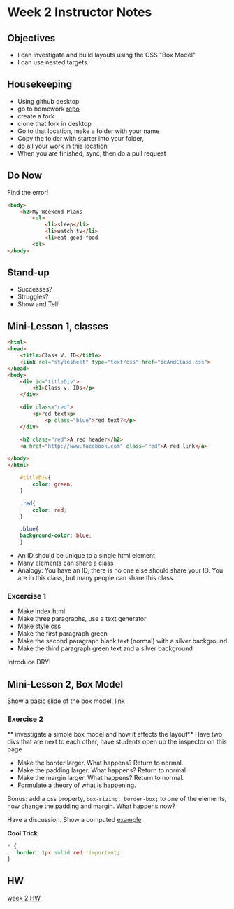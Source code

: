 # Week 2 Instructor Notes

## Objectives
- I can investigate and build layouts using the CSS "Box Model" 
- I can use nested targets.

## Housekeeping 
- Using github desktop
- go to homework [repo](https://github.com/ADDA-html-css/F_2016_HTMLCSS_HW)
- create a fork
- clone that fork in desktop
- Go to that location, make a folder with your name
- Copy the folder with starter into your folder, 
- do all your work in this location
- When you are finished, sync, then do a pull request

## Do Now
Find the error!
```html
<body>
	<h2>My Weekend Plans
		<ul>
			<li>sleep</li>
			<li>watch tv</li>
			<li>eat good food
		<ol>
</body>
```

## Stand-up
- Successes?
- Struggles?
- Show and Tell!

## Mini-Lesson 1, classes
```html
<html>
<head>
	<title>Class V. ID</title>
	<link rel="stylesheet" type="text/css" href="idAndClass.css">
</head>
<body>
	<div id="titleDiv">
		<h1>Class v. IDs</p>
	</div>

	<div class="red">
		<p>red text<p>
			<p class="blue">red text?</p>
	</div>

	<h2 class="red">A red header</h2>
	<a href="http://www.facebook.com" class="red">A red link</a>

</body>
</html>

```

```css
	#titleDiv{
		color: green;
	}

	.red{
		color: red;
	}

	.blue{
	background-color: blue;
	}
```

- An ID should be unique to a single html element
- Many elements can share a class
- Analogy: You have an ID, there is no one else should share your ID. You are in this class, but many people can share this class.

### Excercise 1
- Make index.html
- Make three paragraphs, use a text generator
- Make style.css
- Make the first paragraph green
- Make the second paragraph black text (normal) with a silver background
- Make the third paragraph green text and a silver background

Introduce DRY!

## Mini-Lesson 2, Box Model
Show a basic slide of the box model.
[link](http://www.w3schools.com/css/css_boxmodel.asp)

### Exercise 2
** investigate a simple box model and how it effects the layout**
Have two divs that are next to each other, have students open up the inspector on this page
- Make the border larger. What happens? Return to normal.
- Make the padding larger. What happens? Return to normal.
- Make the margin larger. What happens? Return to normal.
- Formulate a theory of what is happening.

Bonus: add a css property, `box-sizing: border-box;` to one of the elements, now change the padding and margin. What happens now?

Have a discussion. Show a computed [example](http://www.sitepoint.com/web-foundations/css-box-model/)

**Cool Trick**
```css
* {
   border: 1px solid red !important;
}
```

## HW
[week 2 HW](https://github.com/ADDA-html-css/F_2016_HTMLCSS_HW/tree/master/week2)

